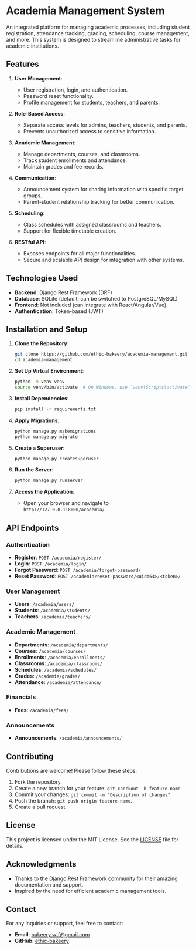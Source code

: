 
# Academia Management System

An integrated platform for managing academic processes, including student registration, attendance tracking, grading, scheduling, course management, and more. This system is designed to streamline administrative tasks for academic institutions.

## Features

1. **User Management**:
   - User registration, login, and authentication.
   - Password reset functionality.
   - Profile management for students, teachers, and parents.

2. **Role-Based Access**:
   - Separate access levels for admins, teachers, students, and parents.
   - Prevents unauthorized access to sensitive information.

3. **Academic Management**:
   - Manage departments, courses, and classrooms.
   - Track student enrollments and attendance.
   - Maintain grades and fee records.

4. **Communication**:
   - Announcement system for sharing information with specific target groups.
   - Parent-student relationship tracking for better communication.

5. **Scheduling**:
   - Class schedules with assigned classrooms and teachers.
   - Support for flexible timetable creation.

6. **RESTful API**:
   - Exposes endpoints for all major functionalities.
   - Secure and scalable API design for integration with other systems.

## Technologies Used

- **Backend**: Django Rest Framework (DRF)
- **Database**: SQLite (default, can be switched to PostgreSQL/MySQL)
- **Frontend**: Not included (can integrate with React/Angular/Vue)
- **Authentication**: Token-based (JWT)

## Installation and Setup

1. **Clone the Repository**:
   ```bash
   git clone https://github.com/ethic-bakeery/academia-management.git
   cd academia-management
   ```

2. **Set Up Virtual Environment**:
   ```bash
   python -m venv venv
   source venv/bin/activate  # On Windows, use `venv\Scripts\activate`
   ```

3. **Install Dependencies**:
   ```bash
   pip install -r requirements.txt
   ```

4. **Apply Migrations**:
   ```bash
   python manage.py makemigrations
   python manage.py migrate
   ```

5. **Create a Superuser**:
   ```bash
   python manage.py createsuperuser
   ```

6. **Run the Server**:
   ```bash
   python manage.py runserver
   ```

7. **Access the Application**:
   - Open your browser and navigate to `http://127.0.0.1:8000/academia/`

## API Endpoints

### Authentication
- **Register**: `POST /academia/register/`
- **Login**: `POST /academia/login/`
- **Forgot Password**: `POST /academia/forgot-password/`
- **Reset Password**: `POST /academia/reset-password/<uidb64>/<token>/`

### User Management
- **Users**: `/academia/users/`
- **Students**: `/academia/students/`
- **Teachers**: `/academia/teachers/`

### Academic Management
- **Departments**: `/academia/departments/`
- **Courses**: `/academia/courses/`
- **Enrollments**: `/academia/enrollments/`
- **Classrooms**: `/academia/classrooms/`
- **Schedules**: `/academia/schedules/`
- **Grades**: `/academia/grades/`
- **Attendance**: `/academia/attendance/`

### Financials
- **Fees**: `/academia/fees/`

### Announcements
- **Announcements**: `/academia/announcements/`

## Contributing

Contributions are welcome! Please follow these steps:
1. Fork the repository.
2. Create a new branch for your feature: `git checkout -b feature-name`.
3. Commit your changes: `git commit -m "Description of changes"`.
4. Push the branch: `git push origin feature-name`.
5. Create a pull request.

## License

This project is licensed under the MIT License. See the [LICENSE](LICENSE) file for details.

## Acknowledgments

- Thanks to the Django Rest Framework community for their amazing documentation and support.
- Inspired by the need for efficient academic management tools.

## Contact

For any inquiries or support, feel free to contact:
- **Email**: bakeery.wtf@gmail.com
- **GitHub**: [ethic-bakeery](https://github.com/ethic-bakeery)

